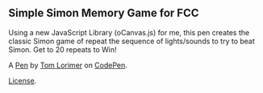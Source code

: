 Simple Simon Memory Game for FCC
--------------------------------
Using a new JavaScript Library (oCanvas.js) for me, this pen creates the classic Simon game of repeat the sequence of lights/sounds to try to beat Simon. Get to 20 repeats to Win!

A [Pen](http://codepen.io/remirol/pen/xZaeJq) by [Tom Lorimer](http://codepen.io/remirol) on [CodePen](http://codepen.io/).

[License](http://codepen.io/remirol/pen/xZaeJq/license).